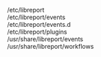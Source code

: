 /etc/libreport  
/etc/libreport/events  
/etc/libreport/events.d  
/etc/libreport/plugins  
/usr/share/libreport/events  
/usr/share/libreport/workflows  
